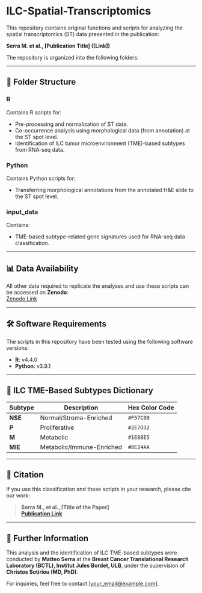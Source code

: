 # ILC-Spatial-Transcriptomics

This repository contains original functions and scripts for analyzing the spatial transcriptomics (ST) data presented in the publication:

**Serra M. et al., [Publication Title] ([Link])**

The repository is organized into the following folders:

---

## 📁 Folder Structure

### **R**  
Contains R scripts for:
- Pre-processing and normalization of ST data.
- Co-occurrence analysis using morphological data (from annotation) at the ST spot level.
- Identification of ILC tumor microenvironment (TME)-based subtypes from RNA-seq data.

### **Python**  
Contains Python scripts for:
- Transferring morphological annotations from the annotated H&E slide to the ST spot level.

### **input_data**  
Contains:
- TME-based subtype-related gene signatures used for RNA-seq data classification.

---

## 📊 Data Availability
All other data required to replicate the analyses and use these scripts can be accessed on **Zenodo**:  
[Zenodo Link](#)

---

## 🛠️ Software Requirements
The scripts in this repository have been tested using the following software versions:
- **R**: v4.4.0  
- **Python**: v3.9.1  

---

## 🔑 ILC TME-Based Subtypes Dictionary

| Subtype | Description                 | Hex Color Code |
|---------|-----------------------------|----------------|
| **NSE** | Normal/Stroma-Enriched      | `#F57C00`      |
| **P**   | Proliferative               | `#2E7D32`      |
| **M**   | Metabolic                   | `#1E88E5`      |
| **MIE** | Metabolic/Immune-Enriched   | `#8E24AA`      |

---

## 📢 Citation
If you use this classification and these scripts in your research, please cite our work:

> **Serra M., et al., [Title of the Paper]**  
> **[Publication Link](#)**

---

## 📘 Further Information
This analysis and the identification of ILC TME-based subtypes were conducted by **Matteo Serra** at the **Breast Cancer Translational Research Laboratory (BCTL), Institut Jules Bordet, ULB**, under the supervision of **Christos Sotiriou (MD, PhD)**.

For inquiries, feel free to contact [your_email@example.com].

